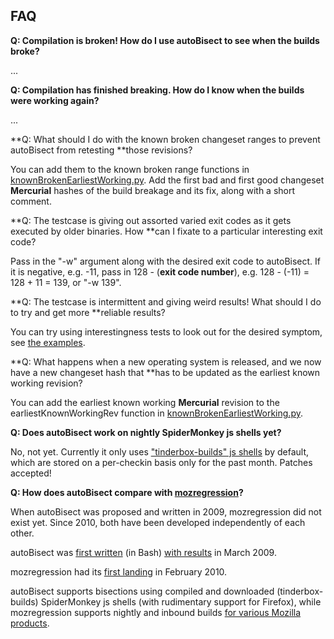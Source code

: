 ## FAQ

**Q: Compilation is broken! How do I use autoBisect to see when the builds broke?**

...

**Q: Compilation has finished breaking. How do I know when the builds were working again?**

...

**Q: What should I do with the known broken changeset ranges to prevent autoBisect from retesting **those revisions?

You can add them to the known broken range functions in [knownBrokenEarliestWorking.py](knownBrokenEarliestWorking.py). Add the first bad and first good changeset **Mercurial** hashes of the build breakage and its fix, along with a short comment.

**Q: The testcase is giving out assorted varied exit codes as it gets executed by older binaries. How **can I fixate to a particular interesting exit code?

Pass in the "-w" argument along with the desired exit code to autoBisect. If it is negative, e.g. -11, pass in 128 - (**exit code number**), e.g. 128 - (-11) = 128 + 11 = 139, or "-w 139".

**Q: The testcase is intermittent and giving weird results! What should I do to try and get more **reliable results?

You can try using interestingness tests to look out for the desired symptom, see [the examples](examples-autoBisect.md).

**Q: What happens when a new operating system is released, and we now have a new changeset hash that **has to be updated as the earliest known working revision?

You can add the earliest known working **Mercurial** revision to the earliestKnownWorkingRev function in [knownBrokenEarliestWorking.py](knownBrokenEarliestWorking.py).

**Q: Does autoBisect work on nightly SpiderMonkey js shells yet?**

No, not yet. Currently it only uses ["tinderbox-builds" js shells](https://ftp.mozilla.org/pub/mozilla.org/firefox/tinderbox-builds/mozilla-inbound-macosx64-debug/) by default, which are stored on a per-checkin basis only for the past month. Patches accepted!

**Q: How does autoBisect compare with [mozregression](http://mozilla.github.io/mozregression/)?**

When autoBisect was proposed and written in 2009, mozregression did not exist yet. Since 2010, both have been developed independently of each other.

autoBisect was [first written](https://bugzilla.mozilla.org/show_bug.cgi?id=482536) (in Bash) [with results](https://bugzilla.mozilla.org/show_bug.cgi?id=476655#c8) in March 2009.

mozregression had its [first landing](https://github.com/mozilla/mozregression/commit/d50509b36cb6ba45d7c54917f528bdf482d2c5e6) in February 2010.

autoBisect supports bisections using compiled and downloaded (tinderbox-builds) SpiderMonkey js shells (with rudimentary support for Firefox), while mozregression supports nightly and inbound builds [for various Mozilla products](http://mozilla.github.io/mozregression/).
